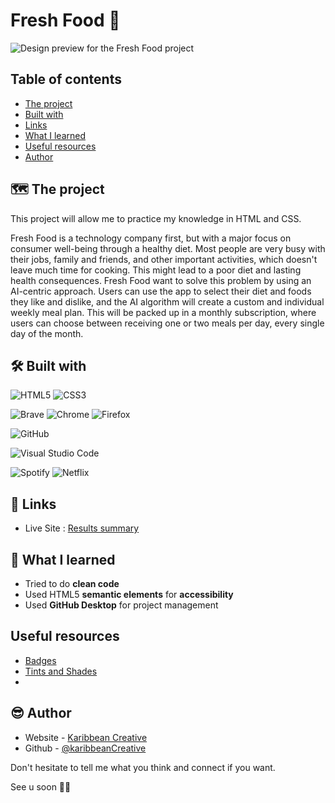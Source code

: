 # Fresh Food 🥗

![Design preview for the Fresh Food project](assets/design/........)



## Table of contents

- [The project](#the-project)
- [Built with](#built-with)
- [Links](#links)
- [What I learned](#what-i-learned)
- [Useful resources](#useful-resources)
- [Author](#author)



## 🗺️ The project

This project will allow me to practice my knowledge in HTML and CSS.

Fresh Food is a technology company first, but with a major focus on consumer well-being through a healthy diet. Most people are very busy with their jobs, family and friends, and other important activities, which doesn't leave much time for cooking. This might lead to a poor diet and lasting health consequences. Fresh Food want to solve this problem by using an AI-centric approach. Users can use the app to select their diet and foods they like and dislike, and the AI algorithm will create a custom and individual weekly meal plan. This will be packed up in a monthly subscription, where users can choose between receiving one or two meals per day, every single day of the month.



## 🛠️ Built with

![HTML5](https://img.shields.io/badge/HTML5-E34F26.svg?style=for-the-badge&logo=HTML5&logoColor=white)
![CSS3](https://img.shields.io/badge/css3-%231572B6.svg?style=for-the-badge&logo=css3&logoColor=white)

![Brave](https://img.shields.io/badge/Brave-FB542B?style=for-the-badge&logo=Brave&logoColor=white)
![Chrome](https://img.shields.io/badge/Google%20Chrome-4285F4.svg?style=for-the-badge&logo=Google-Chrome&logoColor=white)
![Firefox](https://img.shields.io/badge/Firefox%20Browser-FF7139.svg?style=for-the-badge&logo=Firefox-Browser&logoColor=white)

![GitHub](https://img.shields.io/badge/github-%23121011.svg?style=for-the-badge&logo=github&logoColor=white)

![Visual Studio Code](https://img.shields.io/badge/Visual%20Studio%20Code-0078d7.svg?style=for-the-badge&logo=visual-studio-code&logoColor=white)

![Spotify](https://img.shields.io/badge/Spotify-1ED760?style=for-the-badge&logo=spotify&logoColor=white)
![Netflix](https://img.shields.io/badge/Netflix-E50914.svg?style=for-the-badge&logo=Netflix&logoColor=white)



## 🔗 Links

- Live Site : [Results summary](karibbean-creative-results-summary.netlify.app)



## 🧠 What I learned

* Tried to do **clean code**
* Used HTML5 **semantic elements** for **accessibility**
* Used **GitHub Desktop** for project management



## Useful resources

- [Badges](https://home.aveek.io/GitHub-Profile-Badges/)
- [Tints and Shades](https://maketintsandshades.com/)
- []()


## 😎 Author

- Website - [Karibbean Creative](https://karibbeancreative.xyz/)
- Github - [@karibbeanCreative](https://github.com/karibbeanCreative)


Don't hesitate to tell me what you think and connect if you want.

See u soon ✌🏽